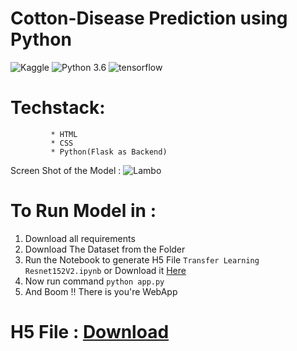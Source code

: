 # Cotton-Disease Prediction using Python

![Kaggle](https://img.shields.io/badge/Dataset-Kaggle-blue.svg) ![Python 3.6](https://img.shields.io/badge/Python-3.6-brightgreen.svg) ![tensorflow](https://img.shields.io/badge/Library-Tensorflow-orange.svg)


# Techstack: 
             * HTML
             * CSS
             * Python(Flask as Backend)
             

Screen Shot of the Model : ![Lambo](https://user-images.githubusercontent.com/65017645/119858021-b2437480-bf31-11eb-9fa3-ee0556704a99.png)



# To Run Model in :
1. Download all requirements
2. Download The Dataset from the Folder
3. Run the Notebook to generate H5 File ```Transfer Learning Resnet152V2.ipynb``` or Download it [Here](https://drive.google.com/file/d/1oBkqVyY-AgH0drf0pm4euT3r9_Y808FR/view?usp=sharing)
4. Now run command ```python app.py```
5. And Boom !! There is you're WebApp





# H5 File : [Download](https://drive.google.com/file/d/1oBkqVyY-AgH0drf0pm4euT3r9_Y808FR/view?usp=sharing)
